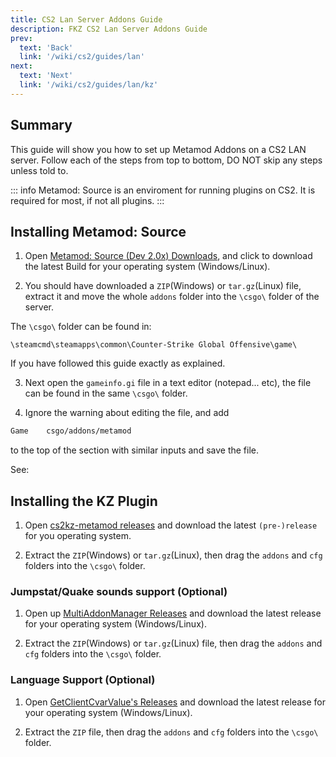 ```yaml
---
title: CS2 Lan Server Addons Guide
description: FKZ CS2 Lan Server Addons Guide 
prev: 
  text: 'Back'
  link: '/wiki/cs2/guides/lan'
next: 
  text: 'Next'
  link: '/wiki/cs2/guides/lan/kz'
---
```


## Summary

This guide will show you how to set up Metamod Addons on a CS2 LAN server. Follow each of the steps from top to bottom, DO NOT skip any steps unless told to.

::: info
Metamod: Source is an enviroment for running plugins on CS2. It is required for most, if not all plugins.
:::

## Installing **Metamod: Source**

1. Open [Metamod: Source (Dev 2.0x) Downloads](https://www.sourcemm.net/downloads.php/?branch=master), and click to download the latest Build for your operating system (Windows/Linux).

2. You should have downloaded a `ZIP`(Windows) or `tar.gz`(Linux) file, extract it and move the whole `addons` folder into the `\csgo\` folder of the server.

The `\csgo\` folder can be found in:

`\steamcmd\steamapps\common\Counter-Strike Global Offensive\game\`

If you have followed this guide exactly as explained.

3. Next open the `gameinfo.gi` file in a text editor (notepad... etc), the file can be found in the same `\csgo\` folder.

4. Ignore the warning about editing the file, and add

```txt
Game    csgo/addons/metamod
```

to the top of the section with similar inputs and save the file.

See:<vImageViewer src="https://files.femboy.kz/web/images/gameinfo.png" alt="Example image" :inline="true"/> 

## Installing the KZ Plugin

1. Open [cs2kz-metamod releases](https://github.com/KZGlobalTeam/cs2kz-metamod/releases) and download the latest `(pre-)release` for you operating system.

2. Extract the `ZIP`(Windows) or `tar.gz`(Linux), then drag the `addons` and `cfg` folders into the `\csgo\` folder.

### Jumpstat/Quake sounds support (Optional)

1. Open up [MultiAddonManager Releases](https://github.com/Source2ZE/MultiAddonManager/releases) and download the latest release for your operating system (Windows/Linux).

2. Extract the `ZIP`(Windows) or `tar.gz`(Linux) file, then drag the `addons` and `cfg` folders into the `\csgo\` folder.

### Language Support (Optional)

1. Open [GetClientCvarValue's Releases](https://github.com/komashchenko/ClientCvarValue/releases) and download the latest release for your operating system (Windows/Linux).

2. Extract the `ZIP` file, then drag the `addons` and `cfg` folders into the `\csgo\` folder.
